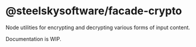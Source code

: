 # @steelskysoftware/facade-crypto

Node utilities for encrypting and decrypting various forms of input content.

Documentation is WIP.
